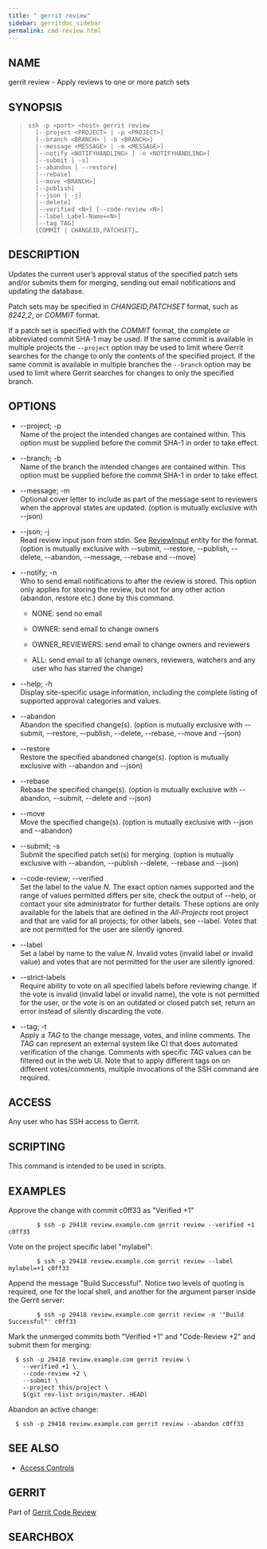 ```yaml
---
title: " gerrit review"
sidebar: gerritdoc_sidebar
permalink: cmd-review.html
---
```

## NAME

gerrit review - Apply reviews to one or more patch sets

## SYNOPSIS

> 
> 
>     ssh -p <port> <host> gerrit review
>       [--project <PROJECT> | -p <PROJECT>]
>       [--branch <BRANCH> | -b <BRANCH>]
>       [--message <MESSAGE> | -m <MESSAGE>]
>       [--notify <NOTIFYHANDLING> | -n <NOTIFYHANDLING>]
>       [--submit | -s]
>       [--abandon | --restore]
>       [--rebase]
>       [--move <BRANCH>]
>       [--publish]
>       [--json | -j]
>       [--delete]
>       [--verified <N>] [--code-review <N>]
>       [--label Label-Name=<N>]
>       [--tag TAG]
>       {COMMIT | CHANGEID,PATCHSET}…

## DESCRIPTION

Updates the current user’s approval status of the specified patch sets
and/or submits them for merging, sending out email notifications and
updating the database.

Patch sets may be specified in *CHANGEID,PATCHSET* format, such as
*8242,2*, or *COMMIT* format.

If a patch set is specified with the *COMMIT* format, the complete or
abbreviated commit SHA-1 may be used. If the same commit is available in
multiple projects the `--project` option may be used to limit where
Gerrit searches for the change to only the contents of the specified
project. If the same commit is available in multiple branches the
`--branch` option may be used to limit where Gerrit searches for changes
to only the specified branch.

## OPTIONS

  - \--project; -p  
    Name of the project the intended changes are contained within. This
    option must be supplied before the commit SHA-1 in order to take
    effect.

  - \--branch; -b  
    Name of the branch the intended changes are contained within. This
    option must be supplied before the commit SHA-1 in order to take
    effect.

  - \--message; -m  
    Optional cover letter to include as part of the message sent to
    reviewers when the approval states are updated. (option is mutually
    exclusive with --json)

  - \--json; -j  
    Read review input json from stdin. See
    [ReviewInput](rest-api-changes.html#review-input) entity for the
    format. (option is mutually exclusive with --submit, --restore,
    --publish, --delete, --abandon, --message, --rebase and --move)

  - \--notify; -n  
    Who to send email notifications to after the review is stored. This
    option only applies for storing the review, but not for any other
    action (abandon, restore etc.) done by this command.
    
      - NONE: send no email
    
      - OWNER: send email to change owners
    
      - OWNER\_REVIEWERS: send email to change owners and reviewers
    
      - ALL: send email to all (change owners, reviewers, watchers and
        any user who has starred the change)

  - \--help; -h  
    Display site-specific usage information, including the complete
    listing of supported approval categories and values.

  - \--abandon  
    Abandon the specified change(s). (option is mutually exclusive with
    --submit, --restore, --publish, --delete, --rebase, --move and
    --json)

  - \--restore  
    Restore the specified abandoned change(s). (option is mutually
    exclusive with --abandon and --json)

  - \--rebase  
    Rebase the specified change(s). (option is mutually exclusive with
    --abandon, --submit, --delete and --json)

  - \--move  
    Move the specified change(s). (option is mutually exclusive with
    --json and --abandon)

  - \--submit; -s  
    Submit the specified patch set(s) for merging. (option is mutually
    exclusive with --abandon, --publish --delete, --rebase and --json)

  - \--code-review; --verified  
    Set the label to the value *N*. The exact option names supported and
    the range of values permitted differs per site, check the output of
    --help, or contact your site administrator for further details.
    These options are only available for the labels that are defined in
    the *All-Projects* root project and that are valid for all projects;
    for other labels, see --label. Votes that are not permitted for the
    user are silently ignored.

  - \--label  
    Set a label by name to the value *N*. Invalid votes (invalid label
    or invalid value) and votes that are not permitted for the user are
    silently ignored.

  - \--strict-labels  
    Require ability to vote on all specified labels before reviewing
    change. If the vote is invalid (invalid label or invalid name), the
    vote is not permitted for the user, or the vote is on an outdated or
    closed patch set, return an error instead of silently discarding the
    vote.

  - \--tag; -t  
    Apply a *TAG* to the change message, votes, and inline comments. The
    *TAG* can represent an external system like CI that does automated
    verification of the change. Comments with specific *TAG* values can
    be filtered out in the web UI. Note that to apply different tags on
    on different votes/comments, multiple invocations of the SSH command
    are required.

## ACCESS

Any user who has SSH access to Gerrit.

## SCRIPTING

This command is intended to be used in scripts.

## EXAMPLES

Approve the change with commit c0ff33 as "Verified
+1"

``` 
        $ ssh -p 29418 review.example.com gerrit review --verified +1 c0ff33
```

Vote on the project specific label
"mylabel":

``` 
        $ ssh -p 29418 review.example.com gerrit review --label mylabel=+1 c0ff33
```

Append the message "Build Successful". Notice two levels of quoting is
required, one for the local shell, and another for the argument parser
inside the Gerrit
server:

``` 
        $ ssh -p 29418 review.example.com gerrit review -m '"Build Successful"' c0ff33
```

Mark the unmerged commits both "Verified +1" and "Code-Review +2" and
submit them for merging:

``` 
  $ ssh -p 29418 review.example.com gerrit review \
    --verified +1 \
    --code-review +2 \
    --submit \
    --project this/project \
    $(git rev-list origin/master..HEAD)
```

Abandon an active change:

``` 
  $ ssh -p 29418 review.example.com gerrit review --abandon c0ff33
```

## SEE ALSO

  - [Access Controls](access-control.html)

## GERRIT

Part of [Gerrit Code Review](index.html)

## SEARCHBOX

